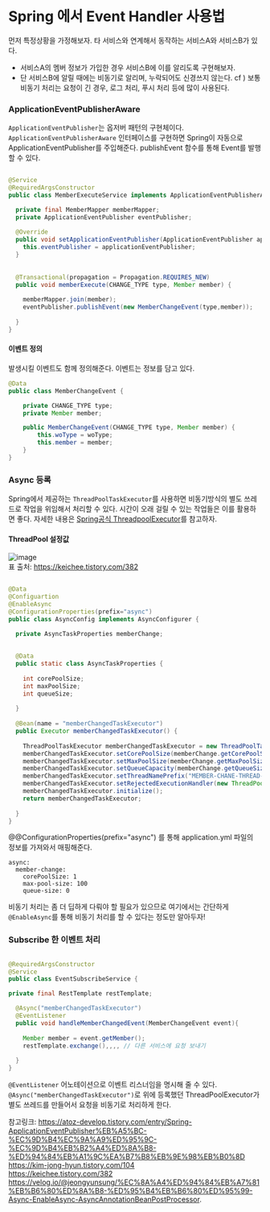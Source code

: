 # Spring 에서 Event Handler 사용법

먼저 특정상황을 가정해보자. 타 서비스와 연계해서 동작하는 서비스A와 서비스B가 있다.    
* 서비스A의 멤버 정보가 가입한 경우 서비스B에 이를 알리도록 구현해보자. 
* 단 서비스B에 알릴 때에는 비동기로 알리며, 누락되어도 신경쓰지 않는다. 
cf ) 보통 비동기 처리는 요청이 긴 경우, 로그 처리, 푸시 처리 등에 많이 사용된다. 

### ApplicationEventPublisherAware
`ApplicationEventPublisher`는 옵저버 패턴의 구현체이다. `ApplicationEventPublisherAware` 인터페이스를 구현하면 Spring이 자동으로 ApplicationEventPublisher를 주입해준다. 
publishEvent 함수를 통해 Event를 발행할 수 있다. 


```java

@Service
@RequiredArgsConstructor
public class MemberExecuteService implements ApplicationEventPublisherAware {

  private final MemberMapper memberMapper; 
  private ApplicationEventPublisher eventPublisher;
  
  @Override
  public void setApplicationEventPublisher(ApplicationEventPublisher applicationEventPublisher) {
    this.eventPublisher = applicationEventPublisher;
  }
  
  
  @Transactional(propagation = Propagation.REQUIRES_NEW)
  public void memberExecute(CHANGE_TYPE type, Member member) {
    
    memberMapper.join(member);
    eventPublisher.publishEvent(new MemberChangeEvent(type,member));
    
  }
}

```

#### 이벤트 정의
발생시킬 이벤트도 함께 정의해준다. 이벤트는 정보를 담고 있다. 

```java
@Data
public class MemberChangeEvent {

    private CHANGE_TYPE type;
    private Member member;

    public MemberChangeEvent(CHANGE_TYPE type, Member member) {
        this.woType = woType;
        this.member = member;
    }
}


```



### Async 등록

Spring에서 제공하는 `ThreadPoolTaskExecutor`를 사용하면 비동기방식의 별도 쓰레드로 작업을 위임해서 처리할 수 있다. 시간이 오래 걸릴 수 있는 작업들은 이를 활용하면 좋다. 
자세한 내용은 [Spring공식 ThreadpoolExecutor](https://docs.spring.io/spring-framework/docs/current/javadoc-api/org/springframework/scheduling/concurrent/ThreadPoolTaskExecutor.html)를 참고하자.   

#### ThreadPool 설정값
![image](https://user-images.githubusercontent.com/45115557/192103106-b5594f75-79e1-41db-8c53-ac304997b90d.png)   
표 출처: https://keichee.tistory.com/382


```java

@Data
@Configuartion
@EnableAsync
@ConfigurationProperties(prefix="async")
public class AsyncConfig implements AsyncConfigurer {

  private AsyncTaskProperties memberChange;
  
  
  @Data
  public static class AsyncTaskProperties {
    
    int corePoolSize;
    int maxPoolSize;
    int queueSize;
  
  }
  
  @Bean(name = "memberChangedTaskExecutor")
  public Executor memberChangedTaskExecutor() {
  
    ThreadPoolTaskExecutor memberChangedTaskExecutor = new ThreadPoolTaskExecutor();
    memberChangedTaskExecutor.setCorePoolSize(memberChange.getCorePoolSize());
    memberChangedTaskExecutor.setMaxPoolSize(memberChange.getMaxPoolSize()); 
    memberChangedTaskExecutor.setQueueCapacity(memberChange.getQueueSize()); 
    memberChangedTaskExecutor.setThreadNamePrefix("MEMBER-CHANE-THREAD-");
    memberChangedTaskExecutor.setRejectedExecutionHandler(new ThreadPoolExecutor.AbortPolicy());
    memberChangedTaskExecutor.initialize();
    return memberChangedTaskExecutor; 
  
  }
}


```


@@ConfigurationProperties(prefix="async") 를 통해 application.yml 파일의 정보를 가져와서 매핑해준다. 
```
async:
  member-change:
    corePoolSize: 1
    max-pool-size: 100
    queue-size: 0
```

비동기 처리는 좀 더 딥하게 다뤄야 할 필요가 있으므로 여기에서는 간단하게 `@EnableAsync`를 통해 비동기 처리를 할 수 있다는 정도만 알아두자!


### Subscribe 한 이벤트 처리

```java

@RequiredArgsConstructor
@Service
public class EventSubscribeService {

private final RestTemplate restTemplate;

  @Async("memberChangedTaskExecutor")
  @EventListener
  public void handleMemberChangedEvent(MemberChangeEvent event){
  
    Member member = event.getMember();
    restTemplate.exchange(),,,, // 다른 서비스에 요청 보내기
    
  }
}

```
 `@EventListener` 어노테이션으로 이벤트 리스너임을 명시해 줄 수 있다. 
 `@Async("memberChangedTaskExecutor")`로 위에 등록했던 ThreadPoolExecutor가 별도 쓰레드를 만들어서 요청을 비동기로 처리하게 한다. 
 
 


참고링크:
https://atoz-develop.tistory.com/entry/Spring-ApplicationEventPublisher%EB%A5%BC-%EC%9D%B4%EC%9A%A9%ED%95%9C-%EC%9D%B4%EB%B2%A4%ED%8A%B8-%ED%94%84%EB%A1%9C%EA%B7%B8%EB%9E%98%EB%B0%8D   
https://kim-jong-hyun.tistory.com/104    
https://keichee.tistory.com/382     
https://velog.io/@jeongyunsung/%EC%8A%A4%ED%94%84%EB%A7%81%EB%B6%80%ED%8A%B8-%ED%95%B4%EB%B6%80%ED%95%99-Async-EnableAsync-AsyncAnnotationBeanPostProcessor.     


